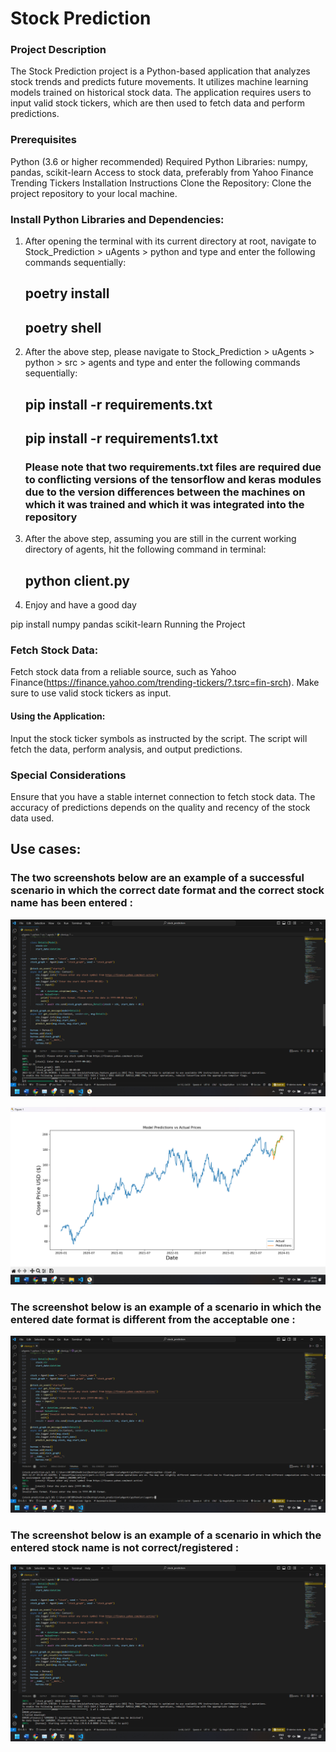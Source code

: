 # Stock Prediction
### Project Description
The Stock Prediction project is a Python-based application that analyzes stock trends and predicts future movements. It utilizes machine learning models trained on historical stock data. The application requires users to input valid stock tickers, which are then used to fetch data and perform predictions.

### Prerequisites

Python (3.6 or higher recommended)
Required Python Libraries: numpy, pandas, scikit-learn
Access to stock data, preferably from Yahoo Finance Trending Tickers
Installation Instructions
Clone the Repository:
Clone the project repository to your local machine.

### Install Python Libraries and Dependencies:

1. After opening the terminal with its current directory at root, navigate to Stock_Prediction > uAgents > python and type and enter the following commands sequentially:

    ## poetry install
    ## poetry shell

2. After the above step, please navigate to Stock_Prediction > uAgents > python > src > agents and type and enter the following commands sequentially:

    ## pip install -r requirements.txt
    ## pip install -r requirements1.txt

    ### Please note that two requirements.txt files are required due to conflicting versions of the tensorflow and keras modules due to the version differences between the machines on which it was trained and which it was integrated into the repository

3. After the above step, assuming you are still in the current working directory of agents, hit the following command in terminal:

    ## python client.py

4. Enjoy and have a good day


pip install numpy pandas scikit-learn
Running the Project
### Fetch Stock Data:

Fetch stock data from a reliable source, such as Yahoo Finance(https://finance.yahoo.com/trending-tickers/?.tsrc=fin-srch).
Make sure to use valid stock tickers as input.

#### Using the Application:

Input the stock ticker symbols as instructed by the script.
The script will fetch the data, perform analysis, and output predictions.

### Special Considerations

Ensure that you have a stable internet connection to fetch stock data.
The accuracy of predictions depends on the quality and recency of the stock data used.

## Use cases:

### The two screenshots below are an example of a successful scenario in which the correct date format and the correct stock name has been entered :

![Alt text](success-1.png)

![Alt text](success_graph-1.png)

### The screenshot below is an example of a scenario in which the entered date format is different from the acceptable one :

![Alt text](date_wrong-1.png)

### The screenshot below is an example of a scenario in which the entered stock name is not correct/registered :

![Alt text](name_wrong-1.png)
